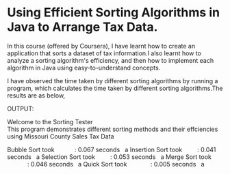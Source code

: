 # Using Efficient Sorting Algorithms in Java to Arrange Tax Data.

In this course (offered by Coursera), I have learnt how to create an application that sorts a dataset of tax information.I also learnt how to analyze a sorting algorithm's efficiency, and then how to implement each algorithm in Java using easy-to-understand concepts.

I have observed the time taken by different sorting algorithms by running a program, which calculates the time taken by different sorting algorithms.The results are as below,

OUTPUT:

Welcome to the Sorting Tester  
This program demonstrates different sorting methods and their effciencies using Missouri County Sales Tax Data    

Bubble Sort took &nbsp;&nbsp;&nbsp;&nbsp;&nbsp;&nbsp;&nbsp;&nbsp;&nbsp;&nbsp;    : 0.067 seconds&nbsp;&nbsp;&nbsp;a
Insertion Sort took &nbsp;&nbsp;&nbsp;&nbsp;&nbsp;&nbsp;&nbsp;&nbsp;: 0.041 seconds&nbsp;&nbsp;&nbsp;a
Selection Sort took &nbsp;&nbsp;&nbsp;&nbsp;&nbsp;&nbsp;&nbsp;&nbsp;: 0.053 seconds&nbsp;&nbsp;&nbsp;a
Merge Sort took &nbsp;&nbsp;&nbsp;&nbsp;&nbsp;&nbsp;&nbsp;&nbsp;&nbsp;&nbsp; &nbsp;: 0.046 seconds&nbsp;&nbsp;&nbsp;a
Quick Sort took  &nbsp;&nbsp;&nbsp;&nbsp;&nbsp;&nbsp;&nbsp;&nbsp;&nbsp;&nbsp;&nbsp;&nbsp;   : 0.005 seconds&nbsp;&nbsp;&nbsp;a
